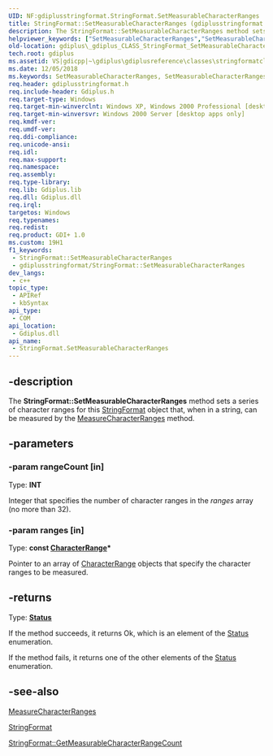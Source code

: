 ```yaml
---
UID: NF:gdiplusstringformat.StringFormat.SetMeasurableCharacterRanges
title: StringFormat::SetMeasurableCharacterRanges (gdiplusstringformat.h)
description: The StringFormat::SetMeasurableCharacterRanges method sets a series of character ranges for this StringFormat object that, when in a string, can be measured by the MeasureCharacterRanges method.
helpviewer_keywords: ["SetMeasurableCharacterRanges","SetMeasurableCharacterRanges method [GDI+]","SetMeasurableCharacterRanges method [GDI+]","StringFormat class","StringFormat class [GDI+]","SetMeasurableCharacterRanges method","StringFormat.SetMeasurableCharacterRanges","StringFormat::SetMeasurableCharacterRanges","_gdiplus_CLASS_StringFormat_SetMeasurableCharacterRanges_rangeCount_ranges_","gdiplus._gdiplus_CLASS_StringFormat_SetMeasurableCharacterRanges_rangeCount_ranges_"]
old-location: gdiplus\_gdiplus_CLASS_StringFormat_SetMeasurableCharacterRanges_rangeCount_ranges_.htm
tech.root: gdiplus
ms.assetid: VS|gdicpp|~\gdiplus\gdiplusreference\classes\stringformatclass\stringformatmethods\setmeasurablecharacterranges.htm
ms.date: 12/05/2018
ms.keywords: SetMeasurableCharacterRanges, SetMeasurableCharacterRanges method [GDI+], SetMeasurableCharacterRanges method [GDI+],StringFormat class, StringFormat class [GDI+],SetMeasurableCharacterRanges method, StringFormat.SetMeasurableCharacterRanges, StringFormat::SetMeasurableCharacterRanges, _gdiplus_CLASS_StringFormat_SetMeasurableCharacterRanges_rangeCount_ranges_, gdiplus._gdiplus_CLASS_StringFormat_SetMeasurableCharacterRanges_rangeCount_ranges_
req.header: gdiplusstringformat.h
req.include-header: Gdiplus.h
req.target-type: Windows
req.target-min-winverclnt: Windows XP, Windows 2000 Professional [desktop apps only]
req.target-min-winversvr: Windows 2000 Server [desktop apps only]
req.kmdf-ver: 
req.umdf-ver: 
req.ddi-compliance: 
req.unicode-ansi: 
req.idl: 
req.max-support: 
req.namespace: 
req.assembly: 
req.type-library: 
req.lib: Gdiplus.lib
req.dll: Gdiplus.dll
req.irql: 
targetos: Windows
req.typenames: 
req.redist: 
req.product: GDI+ 1.0
ms.custom: 19H1
f1_keywords:
 - StringFormat::SetMeasurableCharacterRanges
 - gdiplusstringformat/StringFormat::SetMeasurableCharacterRanges
dev_langs:
 - c++
topic_type:
 - APIRef
 - kbSyntax
api_type:
 - COM
api_location:
 - Gdiplus.dll
api_name:
 - StringFormat.SetMeasurableCharacterRanges
---
```


## -description

The <b>StringFormat::SetMeasurableCharacterRanges</b> method sets a series of character ranges for this <a href="/windows/win32/api/gdiplusstringformat/nl-gdiplusstringformat-stringformat">StringFormat</a> object that, when in a string, can be measured by the <a href="/windows/win32/api/gdiplusgraphics/nf-gdiplusgraphics-graphics-measurecharacterranges">MeasureCharacterRanges</a> method.

## -parameters

### -param rangeCount [in]

Type: <b>INT</b>

Integer that specifies the number of character ranges in the <i>ranges</i> array (no more than 32).

### -param ranges [in]

Type: <b>const <a href="/windows/win32/api/gdiplustypes/nl-gdiplustypes-characterrange">CharacterRange</a>*</b>

Pointer to an array of <a href="/windows/win32/api/gdiplustypes/nl-gdiplustypes-characterrange">CharacterRange</a> objects that specify the character ranges to be measured.

## -returns

Type: <b><a href="/windows/win32/api/gdiplustypes/ne-gdiplustypes-status">Status</a></b>

If the method succeeds, it returns Ok, which is an element of the <a href="/windows/win32/api/gdiplustypes/ne-gdiplustypes-status">Status</a> enumeration.

If the method fails, it returns one of the other elements of the <a href="/windows/win32/api/gdiplustypes/ne-gdiplustypes-status">Status</a> enumeration.

## -see-also

<a href="/windows/win32/api/gdiplusgraphics/nf-gdiplusgraphics-graphics-measurecharacterranges">MeasureCharacterRanges</a>



<a href="/windows/win32/api/gdiplusstringformat/nl-gdiplusstringformat-stringformat">StringFormat</a>



<a href="/windows/win32/api/gdiplusstringformat/nf-gdiplusstringformat-stringformat-getmeasurablecharacterrangecount">StringFormat::GetMeasurableCharacterRangeCount</a>
